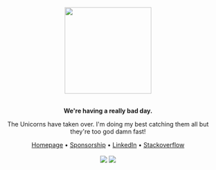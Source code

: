 <div align="center">
    <br>
    <br>
    <img width="200" src="https://user-images.githubusercontent.com/30767528/87148945-a1edc100-c2af-11ea-80ae-6e8e4af70d5f.png"/>
    <br/>
    <br/>
    <p><strong>We're having a really bad day.</strong></p>
    <p>The Unicorns have taken over. I'm doing my best catching them all but they're too god damn fast!</p>
    <a href="https://reinisch.io">Homepage</a> •
    <a href="https://github.com/sponsors/simonwep">Sponsorship</a> •
    <a href="https://www.linkedin.com/in/simonreinisch/">LinkedIn</a> •
    <a href="https://stackoverflow.com/users/7664765/simon">Stackoverflow</a>
    <br/>
    <br/>
    <img src="https://github-readme-stats.vercel.app/api/top-langs/?username=simonwep&layout=compact&size_weight=0.5&count_weight=0.5&theme=radical&hide_title=false"/>
    <img src="https://github-readme-stats.vercel.app/api?username=simonwep&show_icons=true&theme=radical&hide_rank=true&hide_title=true&include_all_commits=true"/>
</div>
